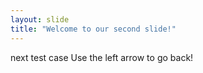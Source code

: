 ```yaml
---
layout: slide
title: "Welcome to our second slide!"
---
```

next test case
Use the left arrow to go back!